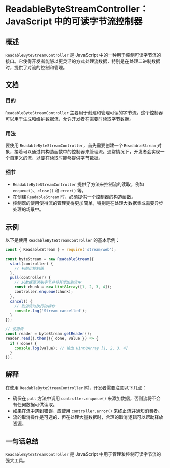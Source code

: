 <!--
Meta Description: # ReadableByteStreamController：JavaScript 中的可读字节流控制器 ## 概述 `ReadableByteStreamController` 是 JavaScript 中的一种用于控制可读字节流的接口。它使得开发者能够以更灵活的方式处理流数据，特别是在处理二进制...
Meta Keywords: readablebytestreamcontroller, controller, javascript, readablestream, const
-->

# ReadableByteStreamController：JavaScript 中的可读字节流控制器

## 概述
`ReadableByteStreamController` 是 JavaScript 中的一种用于控制可读字节流的接口。它使得开发者能够以更灵活的方式处理流数据，特别是在处理二进制数据时，提供了对流的控制和管理。

## 文档
### 目的
`ReadableByteStreamController` 主要用于创建和管理可读的字节流。这个控制器可以用于生成和维护数据流，允许开发者在需要时读取字节数据。

### 用法
要使用 `ReadableByteStreamController`，首先需要创建一个 `ReadableStream` 对象，接着可以通过其构造函数中的控制器来管理流。通常情况下，开发者会实现一个自定义的流，以便在读取时能够提供字节数据。

### 细节
- `ReadableByteStreamController` 提供了方法来控制流的读取，例如 `enqueue()`、`close()` 和 `error()` 等。
- 在创建 `ReadableStream` 时，必须提供一个控制器的构造函数。
- 控制器的使用使得流的管理变得更加简单，特别是在处理大数据集或需要异步处理的场景中。

## 示例
以下是使用 `ReadableByteStreamController` 的基本示例：

```javascript
const { ReadableStream } = require('stream/web');

const byteStream = new ReadableStream({
  start(controller) {
    // 初始化控制器
  },
  pull(controller) {
    // 从数据源读取字节并将其添加到流中
    const chunk = new Uint8Array([1, 2, 3, 4]);
    controller.enqueue(chunk);
  },
  cancel() {
    // 取消流时执行的操作
    console.log('Stream cancelled');
  }
});

// 使用流
const reader = byteStream.getReader();
reader.read().then(({ done, value }) => {
  if (!done) {
    console.log(value); // 输出 Uint8Array [1, 2, 3, 4]
  }
});
```

## 解释
在使用 `ReadableByteStreamController` 时，开发者需要注意以下几点：
- 确保在 `pull` 方法中调用 `controller.enqueue()` 来添加数据，否则流将不会有任何数据可供读取。
- 如果在流中遇到错误，应使用 `controller.error()` 来终止流并通知消费者。
- 流的取消操作是可选的，但在处理大量数据时，合理的取消逻辑可以帮助释放资源。

## 一句话总结
`ReadableByteStreamController` 是 JavaScript 中用于管理和控制可读字节流的强大工具。